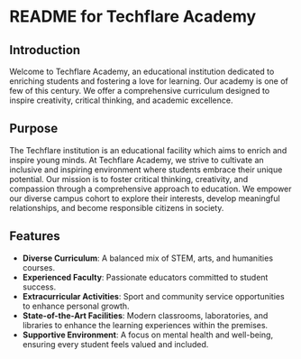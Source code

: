 # README for Techflare Academy

## Introduction
Welcome to Techflare Academy, an educational institution dedicated to enriching students and fostering a love for learning. Our academy is one of few of this century. We offer a comprehensive curriculum designed to inspire creativity, critical thinking, and academic excellence.

## Purpose
The Techflare institution is an educational facility which aims to enrich and inspire young minds. At Techflare Academy, we strive to cultivate an inclusive and inspiring environment where students embrace their unique potential. Our mission is to foster critical thinking, creativity, and compassion through a comprehensive approach to education. We empower our diverse campus cohort to explore their interests, develop meaningful relationships, and become responsible citizens in society.

## Features
- **Diverse Curriculum**: A balanced mix of STEM, arts, and humanities courses.
- **Experienced Faculty**: Passionate educators committed to student success.
- **Extracurricular Activities**: Sport and community service opportunities to enhance personal growth.
- **State-of-the-Art Facilities**: Modern classrooms, laboratories, and libraries to enhance the learning experiences within the premises.
- **Supportive Environment**: A focus on mental health and well-being, ensuring every student feels valued and included.
